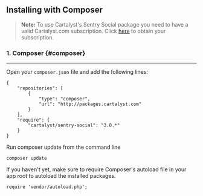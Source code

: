 ## Installing with Composer

> **Note:** To use Cartalyst's Sentry Social package you need to have a valid Cartalyst.com subscription.
Click [here](https://www.cartalyst.com/pricing) to obtain your subscription.

### 1. Composer {#composer}

---

Open your `composer.json` file and add the following lines:

	{
		"repositories": [
			{
				"type": "composer",
				"url": "http://packages.cartalyst.com"
			}
		],
		"require": {
			"cartalyst/sentry-social": "3.0.*"
		}
	}

Run composer update from the command line

	composer update

If you haven't yet, make sure to require Composer's autoload file in your app root to autoload the installed packages.

	require 'vendor/autoload.php';
